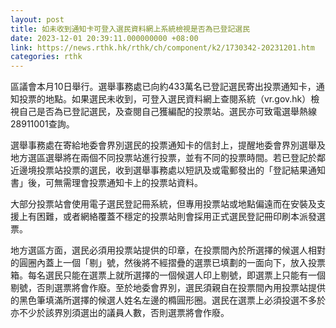 ```yaml
---
layout: post
title: 如未收到通知卡可登入選民資料網上系統檢視是否為已登記選民
date: 2023-12-01 20:39:11.000000000 +08:00
link: https://news.rthk.hk/rthk/ch/component/k2/1730342-20231201.htm
categories: rthk
---
```


區議會本月10日舉行。選舉事務處已向約433萬名已登記選民寄出投票通知卡，通知投票的地點。如果選民未收到，可登入選民資料網上查閱系統（vr.gov.hk）檢視自己是否為已登記選民，及查閱自己獲編配的投票站。選民亦可致電選舉熱線28911001查詢。
 
選舉事務處在寄給地委會界別選民的投票通知卡的信封上，提醒地委會界別選舉及地方選區選舉將在兩個不同投票站進行投票，並有不同的投票時間。若已登記於鄰近邊境投票站投票的選民，收到選舉事務處以短訊及或電郵發出的「登記結果通知書」後，可無需理會投票通知卡上的投票站資料。
 
大部分投票站會使用電子選民登記冊系統，但專用投票站或地點偏遠而在安裝及支援上有困難，或者網絡覆蓋不穩定的投票站則會採用正式選民登記冊印刷本派發選票。
 
地方選區方面，選民必須用投票站提供的印章，在投票間內於所選擇的候選人相對的圓圈內蓋上一個「剔」號，然後將不經摺疊的選票已填劃的一面向下，放入投票箱。每名選民只能在選票上就所選擇的一個候選人印上剔號，即選票上只能有一個剔號，否則選票將會作廢。至於地委會界別，選民須親自在投票間內用投票站提供的黑色筆填滿所選擇的候選人姓名左邊的橢圓形圈。選民在選票上必須投選不多於亦不少於該界別須選出的議員人數，否則選票將會作廢。
